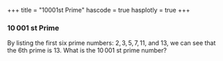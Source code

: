+++
title = "10001st Prime"
hascode = true
hasplotly = true
+++

### $10\,001$ st Prime


By listing the first six prime numbers: $2, 3, 5, 7, 11$, and $13$, we can see that the $6$th prime is $13$.
What is the $10\,001$ st prime number?


